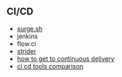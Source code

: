CI/CD
-----

- [surge.sh](https://github.com/sintaxi/surge)
- jenkins
- flow.ci
- [strider](https://github.com/Strider-CD/strider)
- [how to get to continuous delivery](https://www.atlassian.com/continuous-delivery/how-to-get-to-continuous-delivery)
- [ci cd tools comparison](https://www.digitalocean.com/community/tutorials/ci-cd-tools-comparison-jenkins-gitlab-ci-buildbot-drone-and-concourse)
